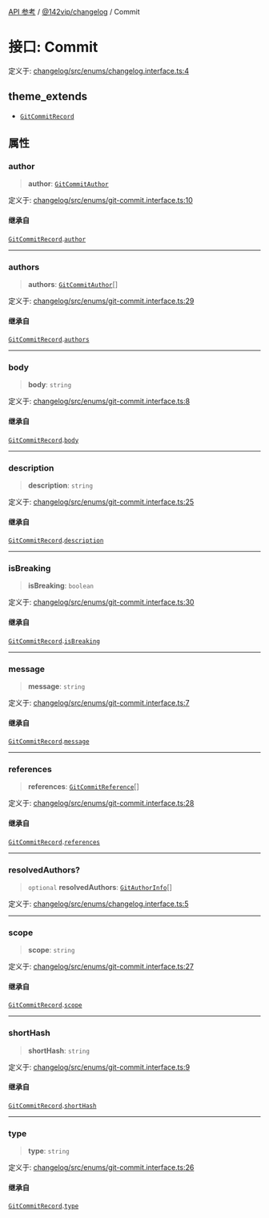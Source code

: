 [API 参考](../wiki/Home) / [@142vip/changelog](../wiki/@142vip.changelog) / Commit

# 接口: Commit

定义于: [changelog/src/enums/changelog.interface.ts:4](https://github.com/142vip/core-x/blob/25cf658819688f02293d600e7003b5877a2f9489/packages/changelog/src/enums/changelog.interface.ts#L4)

## theme_extends

- [`GitCommitRecord`](../wiki/@142vip.changelog.%E6%8E%A5%E5%8F%A3.GitCommitRecord)

## 属性

### author

> **author**: [`GitCommitAuthor`](../wiki/@142vip.changelog.%E6%8E%A5%E5%8F%A3.GitCommitAuthor)

定义于: [changelog/src/enums/git-commit.interface.ts:10](https://github.com/142vip/core-x/blob/25cf658819688f02293d600e7003b5877a2f9489/packages/changelog/src/enums/git-commit.interface.ts#L10)

#### 继承自

[`GitCommitRecord`](../wiki/@142vip.changelog.%E6%8E%A5%E5%8F%A3.GitCommitRecord).[`author`](../wiki/@142vip.changelog.%E6%8E%A5%E5%8F%A3.GitCommitRecord#author)

***

### authors

> **authors**: [`GitCommitAuthor`](../wiki/@142vip.changelog.%E6%8E%A5%E5%8F%A3.GitCommitAuthor)[]

定义于: [changelog/src/enums/git-commit.interface.ts:29](https://github.com/142vip/core-x/blob/25cf658819688f02293d600e7003b5877a2f9489/packages/changelog/src/enums/git-commit.interface.ts#L29)

#### 继承自

[`GitCommitRecord`](../wiki/@142vip.changelog.%E6%8E%A5%E5%8F%A3.GitCommitRecord).[`authors`](../wiki/@142vip.changelog.%E6%8E%A5%E5%8F%A3.GitCommitRecord#authors)

***

### body

> **body**: `string`

定义于: [changelog/src/enums/git-commit.interface.ts:8](https://github.com/142vip/core-x/blob/25cf658819688f02293d600e7003b5877a2f9489/packages/changelog/src/enums/git-commit.interface.ts#L8)

#### 继承自

[`GitCommitRecord`](../wiki/@142vip.changelog.%E6%8E%A5%E5%8F%A3.GitCommitRecord).[`body`](../wiki/@142vip.changelog.%E6%8E%A5%E5%8F%A3.GitCommitRecord#body)

***

### description

> **description**: `string`

定义于: [changelog/src/enums/git-commit.interface.ts:25](https://github.com/142vip/core-x/blob/25cf658819688f02293d600e7003b5877a2f9489/packages/changelog/src/enums/git-commit.interface.ts#L25)

#### 继承自

[`GitCommitRecord`](../wiki/@142vip.changelog.%E6%8E%A5%E5%8F%A3.GitCommitRecord).[`description`](../wiki/@142vip.changelog.%E6%8E%A5%E5%8F%A3.GitCommitRecord#description)

***

### isBreaking

> **isBreaking**: `boolean`

定义于: [changelog/src/enums/git-commit.interface.ts:30](https://github.com/142vip/core-x/blob/25cf658819688f02293d600e7003b5877a2f9489/packages/changelog/src/enums/git-commit.interface.ts#L30)

#### 继承自

[`GitCommitRecord`](../wiki/@142vip.changelog.%E6%8E%A5%E5%8F%A3.GitCommitRecord).[`isBreaking`](../wiki/@142vip.changelog.%E6%8E%A5%E5%8F%A3.GitCommitRecord#isbreaking)

***

### message

> **message**: `string`

定义于: [changelog/src/enums/git-commit.interface.ts:7](https://github.com/142vip/core-x/blob/25cf658819688f02293d600e7003b5877a2f9489/packages/changelog/src/enums/git-commit.interface.ts#L7)

#### 继承自

[`GitCommitRecord`](../wiki/@142vip.changelog.%E6%8E%A5%E5%8F%A3.GitCommitRecord).[`message`](../wiki/@142vip.changelog.%E6%8E%A5%E5%8F%A3.GitCommitRecord#message)

***

### references

> **references**: [`GitCommitReference`](../wiki/@142vip.changelog.%E6%8E%A5%E5%8F%A3.GitCommitReference)[]

定义于: [changelog/src/enums/git-commit.interface.ts:28](https://github.com/142vip/core-x/blob/25cf658819688f02293d600e7003b5877a2f9489/packages/changelog/src/enums/git-commit.interface.ts#L28)

#### 继承自

[`GitCommitRecord`](../wiki/@142vip.changelog.%E6%8E%A5%E5%8F%A3.GitCommitRecord).[`references`](../wiki/@142vip.changelog.%E6%8E%A5%E5%8F%A3.GitCommitRecord#references)

***

### resolvedAuthors?

> `optional` **resolvedAuthors**: [`GitAuthorInfo`](../wiki/@142vip.changelog.%E6%8E%A5%E5%8F%A3.GitAuthorInfo)[]

定义于: [changelog/src/enums/changelog.interface.ts:5](https://github.com/142vip/core-x/blob/25cf658819688f02293d600e7003b5877a2f9489/packages/changelog/src/enums/changelog.interface.ts#L5)

***

### scope

> **scope**: `string`

定义于: [changelog/src/enums/git-commit.interface.ts:27](https://github.com/142vip/core-x/blob/25cf658819688f02293d600e7003b5877a2f9489/packages/changelog/src/enums/git-commit.interface.ts#L27)

#### 继承自

[`GitCommitRecord`](../wiki/@142vip.changelog.%E6%8E%A5%E5%8F%A3.GitCommitRecord).[`scope`](../wiki/@142vip.changelog.%E6%8E%A5%E5%8F%A3.GitCommitRecord#scope)

***

### shortHash

> **shortHash**: `string`

定义于: [changelog/src/enums/git-commit.interface.ts:9](https://github.com/142vip/core-x/blob/25cf658819688f02293d600e7003b5877a2f9489/packages/changelog/src/enums/git-commit.interface.ts#L9)

#### 继承自

[`GitCommitRecord`](../wiki/@142vip.changelog.%E6%8E%A5%E5%8F%A3.GitCommitRecord).[`shortHash`](../wiki/@142vip.changelog.%E6%8E%A5%E5%8F%A3.GitCommitRecord#shorthash)

***

### type

> **type**: `string`

定义于: [changelog/src/enums/git-commit.interface.ts:26](https://github.com/142vip/core-x/blob/25cf658819688f02293d600e7003b5877a2f9489/packages/changelog/src/enums/git-commit.interface.ts#L26)

#### 继承自

[`GitCommitRecord`](../wiki/@142vip.changelog.%E6%8E%A5%E5%8F%A3.GitCommitRecord).[`type`](../wiki/@142vip.changelog.%E6%8E%A5%E5%8F%A3.GitCommitRecord#type)
